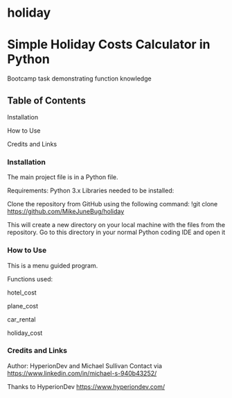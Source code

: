 # holiday

# Simple Holiday Costs Calculator in Python

Bootcamp task demonstrating function knowledge



## Table of Contents

Installation

How to Use

Credits and Links





### Installation

The main project file is in a Python file.

Requirements: Python 3.x Libraries needed to be installed:

Clone the repository from GitHub using the following command: !git clone https://github.com/MikeJuneBug/holiday

This will create a new directory on your local machine with the files from the repository. Go to this directory in your normal Python coding IDE and open it





### How to Use

This is a menu guided program. 

Functions used:

hotel_cost

plane_cost 

car_rental 

holiday_cost 





### Credits and Links

Author: HyperionDev and Michael Sullivan Contact via https://www.linkedin.com/in/michael-s-940b43252/

Thanks to HyperionDev https://www.hyperiondev.com/

